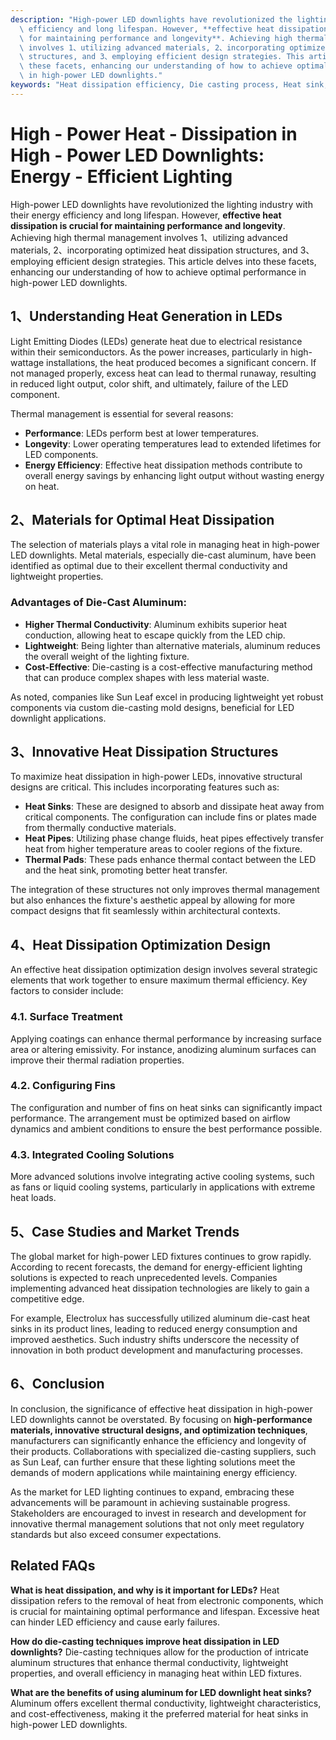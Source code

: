 ```yaml
---
description: "High-power LED downlights have revolutionized the lighting industry with their energy\
  \ efficiency and long lifespan. However, **effective heat dissipation is crucial\
  \ for maintaining performance and longevity**. Achieving high thermal management\
  \ involves 1、utilizing advanced materials, 2、incorporating optimized heat dissipation\
  \ structures, and 3、employing efficient design strategies. This article delves into\
  \ these facets, enhancing our understanding of how to achieve optimal performance\
  \ in high-power LED downlights."
keywords: "Heat dissipation efficiency, Die casting process, Heat sink, Heat dissipation system"
---
```

# High - Power Heat - Dissipation in High - Power LED Downlights: Energy - Efficient Lighting

High-power LED downlights have revolutionized the lighting industry with their energy efficiency and long lifespan. However, **effective heat dissipation is crucial for maintaining performance and longevity**. Achieving high thermal management involves 1、utilizing advanced materials, 2、incorporating optimized heat dissipation structures, and 3、employing efficient design strategies. This article delves into these facets, enhancing our understanding of how to achieve optimal performance in high-power LED downlights.

## 1、Understanding Heat Generation in LEDs

Light Emitting Diodes (LEDs) generate heat due to electrical resistance within their semiconductors. As the power increases, particularly in high-wattage installations, the heat produced becomes a significant concern. If not managed properly, excess heat can lead to thermal runaway, resulting in reduced light output, color shift, and ultimately, failure of the LED component.

Thermal management is essential for several reasons:
- **Performance**: LEDs perform best at lower temperatures.
- **Longevity**: Lower operating temperatures lead to extended lifetimes for LED components.
- **Energy Efficiency**: Effective heat dissipation methods contribute to overall energy savings by enhancing light output without wasting energy on heat.

## 2、Materials for Optimal Heat Dissipation

The selection of materials plays a vital role in managing heat in high-power LED downlights. Metal materials, especially die-cast aluminum, have been identified as optimal due to their excellent thermal conductivity and lightweight properties. 

### Advantages of Die-Cast Aluminum:
- **Higher Thermal Conductivity**: Aluminum exhibits superior heat conduction, allowing heat to escape quickly from the LED chip.
- **Lightweight**: Being lighter than alternative materials, aluminum reduces the overall weight of the lighting fixture.
- **Cost-Effective**: Die-casting is a cost-effective manufacturing method that can produce complex shapes with less material waste.

As noted, companies like Sun Leaf excel in producing lightweight yet robust components via custom die-casting mold designs, beneficial for LED downlight applications.

## 3、Innovative Heat Dissipation Structures

To maximize heat dissipation in high-power LEDs, innovative structural designs are critical. This includes incorporating features such as:

- **Heat Sinks**: These are designed to absorb and dissipate heat away from critical components. The configuration can include fins or plates made from thermally conductive materials.
- **Heat Pipes**: Utilizing phase change fluids, heat pipes effectively transfer heat from higher temperature areas to cooler regions of the fixture.
- **Thermal Pads**: These pads enhance thermal contact between the LED and the heat sink, promoting better heat transfer.

The integration of these structures not only improves thermal management but also enhances the fixture's aesthetic appeal by allowing for more compact designs that fit seamlessly within architectural contexts.

## 4、Heat Dissipation Optimization Design

An effective heat dissipation optimization design involves several strategic elements that work together to ensure maximum thermal efficiency. Key factors to consider include:

### 4.1. Surface Treatment
Applying coatings can enhance thermal performance by increasing surface area or altering emissivity. For instance, anodizing aluminum surfaces can improve their thermal radiation properties.

### 4.2. Configuring Fins
The configuration and number of fins on heat sinks can significantly impact performance. The arrangement must be optimized based on airflow dynamics and ambient conditions to ensure the best performance possible.

### 4.3. Integrated Cooling Solutions
More advanced solutions involve integrating active cooling systems, such as fans or liquid cooling systems, particularly in applications with extreme heat loads.

## 5、Case Studies and Market Trends

The global market for high-power LED fixtures continues to grow rapidly. According to recent forecasts, the demand for energy-efficient lighting solutions is expected to reach unprecedented levels. Companies implementing advanced heat dissipation technologies are likely to gain a competitive edge.

For example, Electrolux has successfully utilized aluminum die-cast heat sinks in its product lines, leading to reduced energy consumption and improved aesthetics. Such industry shifts underscore the necessity of innovation in both product development and manufacturing processes.

## 6、Conclusion

In conclusion, the significance of effective heat dissipation in high-power LED downlights cannot be overstated. By focusing on **high-performance materials, innovative structural designs, and optimization techniques**, manufacturers can significantly enhance the efficiency and longevity of their products. Collaborations with specialized die-casting suppliers, such as Sun Leaf, can further ensure that these lighting solutions meet the demands of modern applications while maintaining energy efficiency.

As the market for LED lighting continues to expand, embracing these advancements will be paramount in achieving sustainable progress. Stakeholders are encouraged to invest in research and development for innovative thermal management solutions that not only meet regulatory standards but also exceed consumer expectations.

## Related FAQs

**What is heat dissipation, and why is it important for LEDs?**
Heat dissipation refers to the removal of heat from electronic components, which is crucial for maintaining optimal performance and lifespan. Excessive heat can hinder LED efficiency and cause early failures.

**How do die-casting techniques improve heat dissipation in LED downlights?**
Die-casting techniques allow for the production of intricate aluminum structures that enhance thermal conductivity, lightweight properties, and overall efficiency in managing heat within LED fixtures.

**What are the benefits of using aluminum for LED downlight heat sinks?**
Aluminum offers excellent thermal conductivity, lightweight characteristics, and cost-effectiveness, making it the preferred material for heat sinks in high-power LED downlights.
